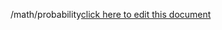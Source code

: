 /math/probability<a href="https://github.com/BotParty/homelab_status_page/blob/main/math/probability">click here to edit this document</a>